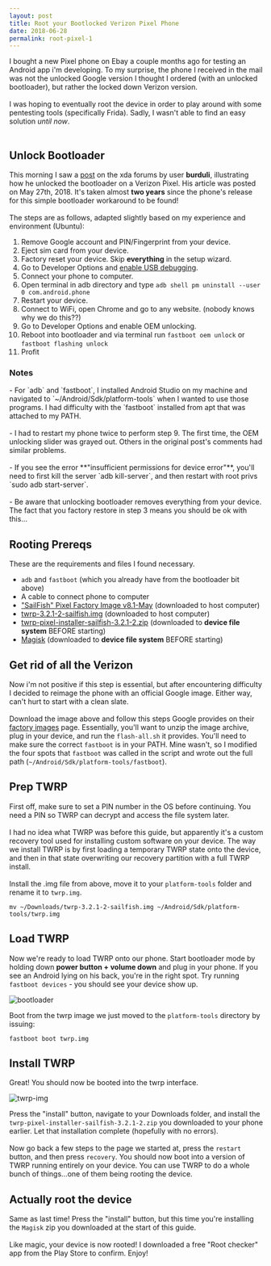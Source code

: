```yaml
---
layout: post
title: Root your Bootlocked Verizon Pixel Phone
date: 2018-06-28
permalink: root-pixel-1
---
```


I bought a new Pixel phone on Ebay a couple months ago for testing an Android app i'm developing. To my surprise,
the phone I received in the mail was not the unlocked Google version I thought I ordered (with an unlocked bootloader), but rather the locked down
Verizon version.
<br><br>
I was hoping to eventually root the device in order to play around with some pentesting tools (specifically Frida). Sadly, I wasn't able
to find an easy solution *until now*.
<br><br>


<h2>Unlock Bootloader</h2>

This morning I saw a [post](https://forum.xda-developers.com/pixel-xl/how-to/how-to-unlock-bootloader-verizon-pixel-t3796030) on the xda forums by user **burduli**,
illustrating how he unlocked the bootloader on a Verizon Pixel. His article was posted on May 27th, 2018. It's taken almost **two years** since the phone's release for this simple bootloader workaround to be found!
<br><br>
The steps are as follows, adapted slightly based on my experience and environment (Ubuntu):

1. Remove Google account and PIN/Fingerprint from your device.
2. Eject sim card from your device.
3. Factory reset your device. Skip **everything** in the setup wizard.
4. Go to Developer Options and [enable USB debugging](https://www.embarcadero.com/starthere/xe5/mobdevsetup/android/en/enabling_usb_debugging_on_an_android_device.html).
5. Connect your phone to computer.
6. Open terminal in adb directory and type
`adb shell pm uninstall --user 0 com.android.phone`
7. Restart your device.
8. Connect to WiFi, open Chrome and go to any website. (nobody knows why we do this??)
9. Go to Developer Options and enable OEM unlocking.
10. Reboot into bootloader and via terminal run
`fastboot oem unlock`
or
`fastboot flashing unlock`
11. Profit

<h3>Notes</h3>
- For `adb` and `fastboot`, I installed Android Studio on my machine and navigated to `~/Android/Sdk/platform-tools` when I wanted to use those programs. I had difficulty with the `fastboot` installed from apt that was attached to my PATH.
<br><br>
- I had to restart my phone twice to perform step 9. The first time, the OEM unlocking slider was grayed out. Others in the original post's comments had similar problems.
<br><br>
- If you see the error **"insufficient permissions for device error"**, you'll need to first kill the server `adb kill-server`, and then restart with root privs `sudo adb start-server`.
<br><br>
- Be aware that unlocking bootloader removes everything from your device. The fact that you factory restore in step 3 means you should be ok with this...

<h2>Rooting Prereqs</h2>

These are the requirements and files I found necessary.
- `adb` and `fastboot` (which you already have from the bootloader bit above)
- A cable to connect phone to computer
- ["SailFish" Pixel Factory Image v8.1-May](https://dl.google.com/dl/android/aosp/sailfish-opm4.171019.016.b1-factory-68c3a77d.zip) (downloaded to host computer)
- [twrp-3.2.1-2-sailfish.img](https://dl.twrp.me/sailfish/twrp-3.2.1-2-sailfish.img.html) (downloaded to host computer)
- [twrp-pixel-installer-sailfish-3.2.1-2.zip](https://dl.twrp.me/sailfish/twrp-pixel-installer-sailfish-3.2.1-2.zip.html)  (downloaded to **device file system** BEFORE starting)
- [Magisk](https://forum.xda-developers.com/apps/magisk/official-magisk-v7-universal-systemless-t3473445)  (downloaded to **device file system** BEFORE starting)


<h2>Get rid of all the Verizon</h2>

Now i'm not positive if this step is essential, but after encountering difficulty I decided to reimage the phone with an official Google
image. Either way, can't hurt to start with a clean slate.
<br><br>
Download the image above and follow this steps Google provides on their [factory images](https://developers.google.com/android/images) page.
Essentially, you'll want to unzip the image archive, plug in your device, and run the `flash-all.sh` it provides. You'll need to make sure the
correct `fastboot` is in your PATH. Mine wasn't, so I modified the four spots that `fastboot` was called in the script and wrote out the full path (`~/Android/Sdk/platform-tools/fastboot`).


<h2>Prep TWRP</h2>

First off, make sure to set a PIN number in the OS before continuing. You need a PIN so TWRP can decrypt and access the file system later.
<br><br>
I had no idea what TWRP was before this guide, but apparently it's a custom recovery tool used for installing custom software on your device. The way we
install TWRP is by first loading a temporary TWRP state onto the device, and then in that state overwriting our recovery partition with a full TWRP install.
<br><br>
Install the .img file from above, move it to your `platform-tools` folder and rename it to `twrp.img`.

`mv ~/Downloads/twrp-3.2.1-2-sailfish.img ~/Android/Sdk/platform-tools/twrp.img`

<h2>Load TWRP</h2>

Now we're ready to load TWRP onto our phone. Start bootloader mode by holding down **power button + volume down** and plug in your phone. If you see an Android lying on his back, you're in the right spot. Try running `fastboot devices` - you should see your device show up.

![bootloader]({{site.url}}/assets/rooting-guide/bootloader.png)

Boot from the twrp image we just moved to the `platform-tools` directory by issuing:

`fastboot boot twrp.img`

<h2>Install TWRP</h2>

Great! You should now be booted into the twrp interface.

![twrp-img]({{site.url}}/assets/rooting-guide/twrp.png)

Press the "install" button, navigate to your Downloads folder, and install the `twrp-pixel-installer-sailfish-3.2.1-2.zip` you downloaded to your phone earlier. Let that installation complete (hopefully with no errors).
<br><br>
Now go back a few steps to the page we started at, press the `restart` button, and then press `recovery`.  You should now boot into a version of TWRP running entirely on your device.  You can use TWRP to do a whole bunch of things...one of them being rooting the device.

<h2>Actually root the device</h2>

Same as last time! Press the "install" button, but this time you're installing the `Magisk` zip you downloaded at the start of this guide.
<br><br>
Like magic, your device is now rooted!  I downloaded a free "Root checker" app from the Play Store to confirm. Enjoy!

